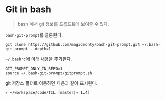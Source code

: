 # Git in bash

> bash 에서 git 정보를 프롬프트에 보여줄 수 있다.

`bash-git-prompt`를 클론한다.

    git clone https://github.com/magicmonty/bash-git-prompt.git ~/.bash-git-prompt --depth=1

`~/.bashrc`에 아래 내용을 추가한다.

    GIT_PROMPT_ONLY_IN_REPO=1
    source ~/.bash-git-prompt/gitprompt.sh

git 저장소 폴더로 이동하면 다음과 같이 표시된다.

    ✔ ~/workspace/code/TIL [master|✚ 1…4]